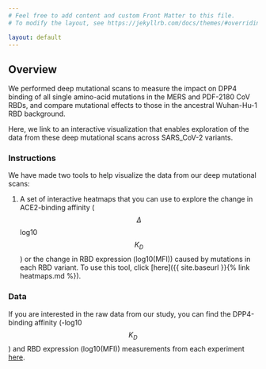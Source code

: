 ```yaml
---
# Feel free to add content and custom Front Matter to this file.
# To modify the layout, see https://jekyllrb.com/docs/themes/#overriding-theme-defaults

layout: default
---
```


## Overview 

We performed deep mutational scans to measure the impact on DPP4 binding of all single amino-acid mutations in the MERS and PDF-2180 CoV RBDs, and compare mutational effects to those in the ancestral Wuhan-Hu-1 RBD background.

Here, we link to an interactive visualization that enables exploration of the data from these deep mutational scans across SARS_CoV-2 variants.


### Instructions 

We have made two tools to help visualize the data from our deep mutational scans:

1. A set of interactive heatmaps that you can use to explore the change in ACE2-binding affinity ($$\Delta$$log10 $$K_D$$) or the change in RBD expression (log10(MFI)) caused by mutations in each RBD variant. To use this tool, click [here]({{ site.baseurl }}{% link heatmaps.md %}).

### Data

If you are interested in the raw data from our study, you can find the DPP4-binding affinity (-log10 $$K_D$$) and RBD expression (log10(MFI)) measurements from each experiment [here](https://github.com/jbloomlab/MERS-PDF2180-RBD_DMS/tree/main/results/final_variant_scores). 